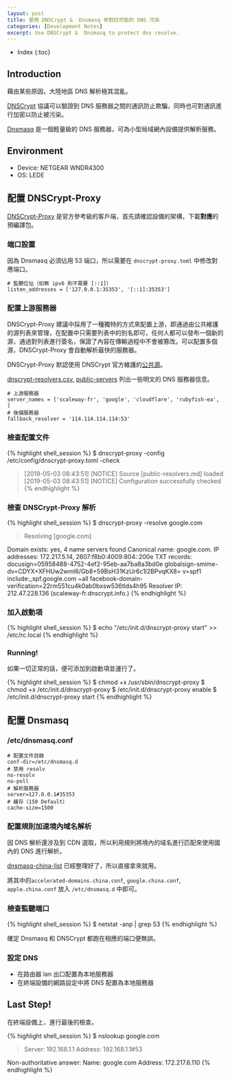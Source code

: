 ```yaml
---
layout: post
title: 使用 DNSCrypt &  Dnsmasq 來對抗可能的 DNS 污染
categories: [Development Notes]
excerpt: Use DNSCrypt &  Dnsmasq to protect dns resolve.
---
```

* Index
{:toc}

## Introduction

藉由某些原因，大陸地區 DNS 解析極其混亂。

[DNSCrypt][1] 協議可以驗證到 DNS 服務器之間的通訊防止欺騙，同時也可對通訊進行加密以防止被污染。

[Dnsmasq][2] 是一個輕量級的 DNS 服務器，可為小型局域網內設備提供解析服務。

## Environment

- Device: NETGEAR WNDR4300
- OS: LEDE

## 配置 DNSCrypt-Proxy

[DNSCrypt-Proxy][3] 是官方參考級的客戶端，首先請確認設備的架構，下載**對應**的預編譯包。

### 端口設置

因為 Dnsmasq 必須佔用 53 端口，所以需要在 `dnscrypt-proxy.toml` 中修改對應端口。

	# 監聽位址（如無 ipv6 則不需要 [::1]）
	listen_addresses = ['127.0.0.1:35353', '[::1]:35353']

### 配置上游服務器

DNSCrypt-Proxy 建議中採用了一種獨特的方式來配置上游，即通過由公共維護的源列表來管理，在配置中只需要列表中的別名即可，任何人都可以發布一個新的源，通過對列表進行簽名，保證了內容在傳輸過程中不會被篡改。可以配置多個源，DNSCrypt-Proxy 會自動解析最快的服務器。

DNSCrypt-Proxy 默認使用 DNSCrypt 官方維護的[公共源][4]。

[dnscrypt-resolvers.csv][5], [public-servers][6] 列出一些明文的 DNS 服務器信息。

	# 上游服務器
	server_names = ['scaleway-fr', 'google', 'cloudflare', 'rubyfish-ea', ]
	# 後備服務器
	fallback_resolver = '114.114.114.114:53'

### 檢查配置文件

{% highlight shell_session %}
$ dnscrypt-proxy -config /etc/config/dnscrypt-proxy.toml -check
> [2019-05-03 08:43:51] [NOTICE] Source [public-resolvers.md] loaded
[2019-05-03 08:43:51] [NOTICE] Configuration successfully checked
{% endhighlight %}

### 檢查 DNSCrypt-Proxy 解析

{% highlight shell_session %}
$ dnscrypt-proxy -resolve google.com
> Resolving [google.com]

Domain exists:  yes, 4 name servers found
Canonical name: google.com.
IP addresses:   172.217.5.14, 2607:f8b0:4009:804::200e
TXT records:    docusign=05958488-4752-4ef2-95eb-aa7ba8a3bd0e globalsign-smime-dv=CDYX+XFHUw2wml6/Gb8+59BsH31KzUr6c1l2BPvqKX8= v=spf1 include:_spf.google.com ~all facebook-domain-verification=22rm551cu4k0ab0bxsw536tlds4h95
Resolver IP:    212.47.228.136 (scaleway-fr.dnscrypt.info.)
{% endhighlight %}

### 加入啟動項

{% highlight shell_session %}
$ echo "/etc/init.d/dnscrypt-proxy start" >> /etc/rc.local
{% endhighlight %}

### Running!

如果一切正常的話，便可添加到啟動項並運行了。

{% highlight shell_session %}
$ chmod +x /usr/sbin/dnscrypt-proxy
$ chmod +x /etc/init.d/dnscrypt-proxy
$ /etc/init.d/dnscrypt-proxy enable
$ /etc/init.d/dnscrypt-proxy start
{% endhighlight %}

## 配置 Dnsmasq

### /etc/dnsmasq.conf

	# 配置文件目錄
	conf-dir=/etc/dnsmasq.d
	# 禁用 resolv
	no-resolv
	no-poll
	# 解析服務器
	server=127.0.0.1#35353
	# 緩存（150 Default）
	cache-size=1500

### 配置規則加速境內域名解析

因 DNS 解析還涉及到 CDN 選取，所以利用規則將境內的域名進行匹配來使用國內的 DNS 進行解析。

[dnsmasq-china-list][7] 已經整理好了，所以直接拿來就用。

將其中的`accelerated-domains.china.conf`, `google.china.conf`, `apple.china.conf` 放入 `/etc/dnsmasq.d` 中即可。

### 檢查監聽端口

{% highlight shell_session %}
$ netstat -anp | grep 53
{% endhighlight %}

確定 Dnsmasq 和 DNSCrypt 都跑在相應的端口便無誤。

### 設定 DNS

- 在路由器 lan 出口配置為本地服務器
- 在終端設備的網路設定中將 DNS 配置為本地服務器

## Last Step!

在終端設備上，進行最後的檢查。

{% highlight shell_session %}
$ nslookup google.com
> Server:       192.168.1.1
Address:    192.168.1.1#53

Non-authoritative answer:
Name:   google.com
Address: 172.217.6.110
{% endhighlight %}

[1]:	https://www.dnscrypt.org
[2]:	http://www.thekelleys.org.uk/dnsmasq/doc.html
[3]:	https://github.com/jedisct1/dnscrypt-proxy/wiki
[4]:	https://download.dnscrypt.info/resolvers-list/v2/public-resolvers.md
[5]:	https://github.com/dyne/dnscrypt-proxy/blob/master/dnscrypt-resolvers.csv
[6]:	https://dnscrypt.info/public-servers
[7]:	https://github.com/felixonmars/dnsmasq-china-list